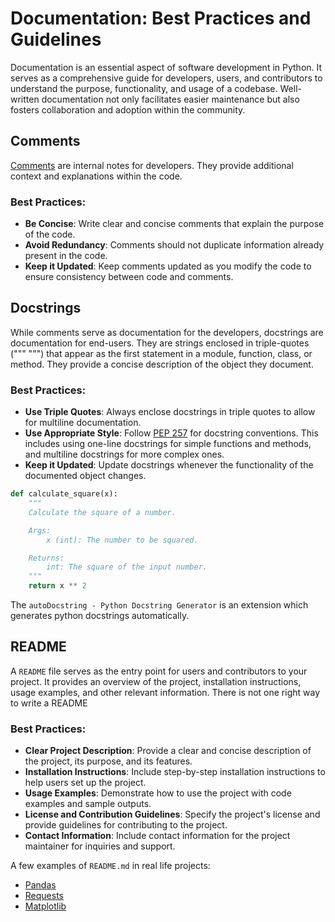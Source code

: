 # Documentation: Best Practices and Guidelines

Documentation is an essential aspect of software development in Python. It serves as a comprehensive guide for developers, users, and contributors to understand the purpose, functionality, and usage of a codebase. Well-written documentation not only facilitates easier maintenance but also fosters collaboration and adoption within the community. 


## Comments 
[Comments](https://peps.python.org/pep-0008/#comments) are internal notes for developers. They provide additional context and explanations within the code.

### Best Practices:
- **Be Concise**: Write clear and concise comments that explain the purpose of the code.
- **Avoid Redundancy**: Comments should not duplicate information already present in the code.
- **Keep it Updated**: Keep comments updated as you modify the code to ensure consistency between code and comments.


## Docstrings
While comments serve as documentation for the developers, docstrings are documentation for end-users. They are strings enclosed in triple-quotes (""" """) that appear as the first statement in a module, function, class, or method. They provide a concise description of the object they document.

### Best Practices:
- **Use Triple Quotes**: Always enclose docstrings in triple quotes to allow for multiline documentation.
- **Use Appropriate Style**: Follow [PEP 257](https://peps.python.org/pep-0257/) for docstring conventions. This includes using one-line docstrings for simple functions and methods, and multiline docstrings for more complex ones.
- **Keep it Updated**: Update docstrings whenever the functionality of the documented object changes.

```Python
def calculate_square(x):
    """
    Calculate the square of a number.

    Args:
        x (int): The number to be squared.

    Returns:
        int: The square of the input number.
    """
    return x ** 2
```
The `autoDocstring - Python Docstring Generator` is an extension which generates python docstrings automatically. 

## README
A `README` file serves as the entry point for users and contributors to your project. It provides an overview of the project, installation instructions, usage examples, and other relevant information. There is not one right way to write a README

### Best Practices:
- **Clear Project Description**: Provide a clear and concise description of the project, its purpose, and its features.
- **Installation Instructions**: Include step-by-step installation instructions to help users set up the project.
- **Usage Examples**: Demonstrate how to use the project with code examples and sample outputs.
- **License and Contribution Guidelines**: Specify the project's license and provide guidelines for contributing to the project.
- **Contact Information**: Include contact information for the project maintainer for inquiries and support.

A few examples of `README.md` in real life projects:
- [Pandas](https://github.com/pandas-dev/pandas/blob/main/README.md)
- [Requests](https://github.com/psf/requests/blob/main/README.md)
- [Matplotlib](https://github.com/matplotlib/matplotlib?tab=readme-ov-file)